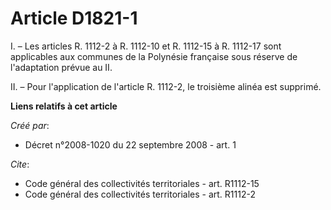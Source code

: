 # Article D1821-1

I. – Les articles R. 1112-2 à R. 1112-10 et R. 1112-15 à R. 1112-17 sont applicables aux communes de la Polynésie française
sous réserve de l'adaptation prévue au II.

II. – Pour l'application de l'article R. 1112-2, le troisième alinéa est supprimé.

**Liens relatifs à cet article**

_Créé par_:

  - Décret n°2008-1020 du 22 septembre 2008 - art. 1

_Cite_:

  - Code général des collectivités territoriales - art. R1112-15
  - Code général des collectivités territoriales - art. R1112-2

